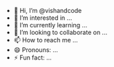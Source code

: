 - 👋 Hi, I’m @vishandcode
- 👀 I’m interested in ...
- 🌱 I’m currently learning ...
- 💞️ I’m looking to collaborate on ...
- 📫 How to reach me ...
- 😄 Pronouns: ...
- ⚡ Fun fact: ...

<!---
vishandcode/vishandcode is a ✨ special ✨ repository because its `README.md` (this file) appears on your GitHub profile.
You can click the Preview link to take a look at your changes.
--->
